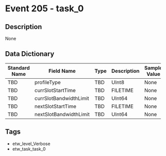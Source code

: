 # Event 205 - task_0

## Description
None

## Data Dictionary
|Standard Name|Field Name|Type|Description|Sample Value|
|---|---|---|---|---|
|TBD|profileType|TBD|UInt8|None|None|
|TBD|currSlotStartTime|TBD|FILETIME|None|None|
|TBD|currSlotBandwidthLimit|TBD|UInt64|None|None|
|TBD|nextSlotStartTime|TBD|FILETIME|None|None|
|TBD|nextSlotBandwidthLimit|TBD|UInt64|None|None|

## Tags
* etw_level_Verbose
* etw_task_task_0